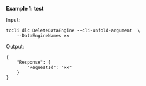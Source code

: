 **Example 1: test**



Input: 

```
tccli dlc DeleteDataEngine --cli-unfold-argument  \
    --DataEngineNames xx
```

Output: 
```
{
    "Response": {
        "RequestId": "xx"
    }
}
```

